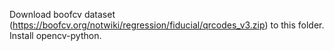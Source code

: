 Download boofcv dataset (https://boofcv.org/notwiki/regression/fiducial/qrcodes_v3.zip) to this folder.
Install opencv-python.